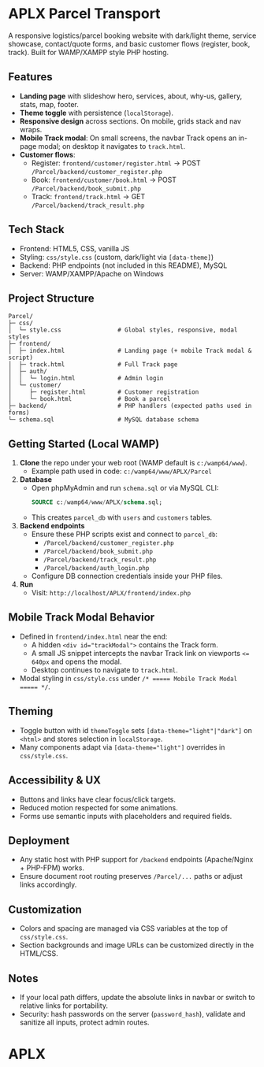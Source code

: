 # APLX Parcel Transport

A responsive logistics/parcel booking website with dark/light theme, service showcase, contact/quote forms, and basic customer flows (register, book, track). Built for WAMP/XAMPP style PHP hosting.

## Features
- **Landing page** with slideshow hero, services, about, why-us, gallery, stats, map, footer.
- **Theme toggle** with persistence (`localStorage`).
- **Responsive design** across sections. On mobile, grids stack and nav wraps.
- **Mobile Track modal**: On small screens, the navbar Track opens an in-page modal; on desktop it navigates to `track.html`.
- **Customer flows**:
  - Register: `frontend/customer/register.html` → POST `/Parcel/backend/customer_register.php`
  - Book: `frontend/customer/book.html` → POST `/Parcel/backend/book_submit.php`
  - Track: `frontend/track.html` → GET `/Parcel/backend/track_result.php`

## Tech Stack
- Frontend: HTML5, CSS, vanilla JS
- Styling: `css/style.css` (custom, dark/light via `[data-theme]`)
- Backend: PHP endpoints (not included in this README), MySQL
- Server: WAMP/XAMPP/Apache on Windows

## Project Structure
```
Parcel/
├─ css/
│  └─ style.css                # Global styles, responsive, modal styles
├─ frontend/
│  ├─ index.html               # Landing page (+ mobile Track modal & script)
│  ├─ track.html               # Full Track page
│  ├─ auth/
│  │  └─ login.html            # Admin login
│  └─ customer/
│     ├─ register.html         # Customer registration
│     └─ book.html             # Book a parcel
├─ backend/                    # PHP handlers (expected paths used in forms)
└─ schema.sql                  # MySQL database schema
```

## Getting Started (Local WAMP)
1. **Clone** the repo under your web root (WAMP default is `c:/wamp64/www`).
   - Example path used in code: `c:/wamp64/www/APLX/Parcel`
2. **Database**
   - Open phpMyAdmin and run `schema.sql` or via MySQL CLI:
     ```sql
     SOURCE c:/wamp64/www/APLX/schema.sql;
     ```
   - This creates `parcel_db` with `users` and `customers` tables.
3. **Backend endpoints**
   - Ensure these PHP scripts exist and connect to `parcel_db`:
     - `/Parcel/backend/customer_register.php`
     - `/Parcel/backend/book_submit.php`
     - `/Parcel/backend/track_result.php`
     - `/Parcel/backend/auth_login.php`
   - Configure DB connection credentials inside your PHP files.
4. **Run**
   - Visit: `http://localhost/APLX/frontend/index.php`

## Mobile Track Modal Behavior
- Defined in `frontend/index.html` near the end:
  - A hidden `<div id="trackModal">` contains the Track form.
  - A small JS snippet intercepts the navbar Track link on viewports `<= 640px` and opens the modal.
  - Desktop continues to navigate to `track.html`.
- Modal styling in `css/style.css` under `/* ===== Mobile Track Modal ===== */`.

## Theming
- Toggle button with id `themeToggle` sets `[data-theme="light"|"dark"]` on `<html>` and stores selection in `localStorage`.
- Many components adapt via `[data-theme="light"]` overrides in `css/style.css`.

## Accessibility & UX
- Buttons and links have clear focus/click targets.
- Reduced motion respected for some animations.
- Forms use semantic inputs with placeholders and required fields.

## Deployment
- Any static host with PHP support for `/backend` endpoints (Apache/Nginx + PHP-FPM) works.
- Ensure document root routing preserves `/Parcel/...` paths or adjust links accordingly.

## Customization
- Colors and spacing are managed via CSS variables at the top of `css/style.css`.
- Section backgrounds and image URLs can be customized directly in the HTML/CSS.

## Notes
- If your local path differs, update the absolute links in navbar or switch to relative links for portability.
- Security: hash passwords on the server (`password_hash`), validate and sanitize all inputs, protect admin routes.
# APLX


